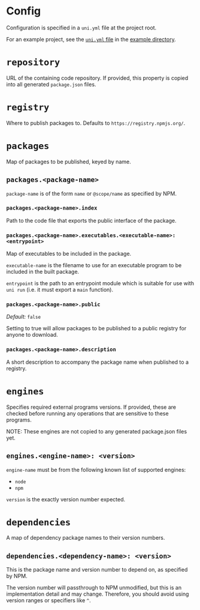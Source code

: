 # Config

Configuration is specified in a `uni.yml` file at the project root.

For an example project, see the [`uni.yml` file](../example/uni.yml) in the
[example directory](../example).

# `repository`

URL of the containing code repository. If provided, this property is copied
into all generated `package.json` files.

# `registry`

Where to publish packages to. Defaults to `https://registry.npmjs.org/`.

# `packages`

Map of packages to be published, keyed by name.

## `packages.<package-name>`

`package-name` is of the form `name` or `@scope/name` as specified
by NPM.

### `packages.<package-name>.index`

Path to the code file that exports the public interface of the package.

### `packages.<package-name>.executables.<executable-name>: <entrypoint>`

Map of executables to be included in the package.

`executable-name` is the filename to use for an executable program to be
included in the built package.

`entrypoint` is the path to an entrypoint module which is suitable for use
with `uni run` (i.e. it must export a `main` function).

### `packages.<package-name>.public`

_Default:_ `false`

Setting to true will allow packages to be published to a public registry for
anyone to download.

### `packages.<package-name>.description`

A short description to accompany the package name when published to a registry.

# `engines`

Specifies required external programs versions. If provided, these are checked
before running any operations that are sensitive to these programs.

NOTE: These engines are not copied to any generated package.json files yet.

## `engines.<engine-name>: <version>`

`engine-name` must be from the following known list of supported engines:

- `node`
- `npm`

`version` is the exactly version number expected.

# `dependencies`

A map of dependency package names to their version numbers.

## `dependencies.<dependency-name>: <version>`

This is the package name and version number to depend on, as specified by NPM.

The version number will passthrough to NPM unmodified, but this is an
implementation detail and may change. Therefore, you should avoid using version
ranges or specifiers like `^`.
